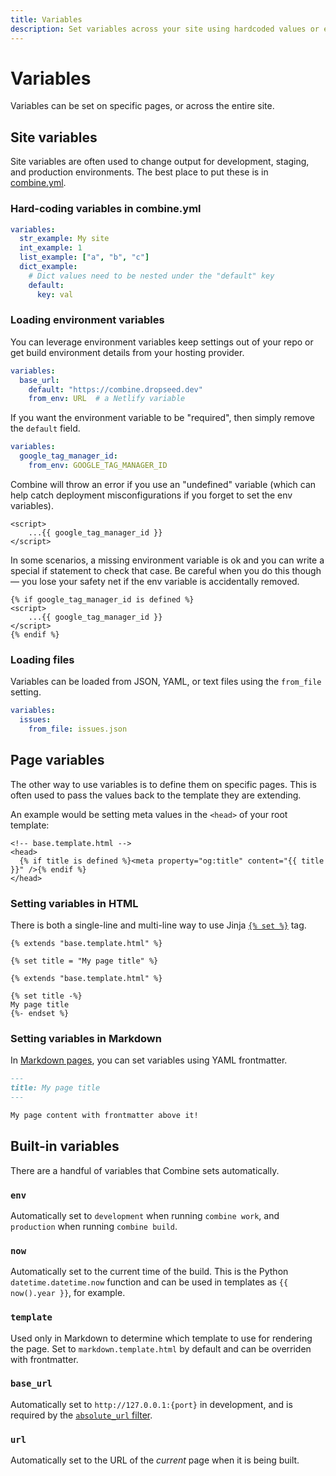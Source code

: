 ```yaml
---
title: Variables
description: Set variables across your site using hardcoded values or environment variables.
---
```


# Variables

Variables can be set on specific pages, or across the entire site.

## Site variables

Site variables are often used to change output for development, staging, and production environments.
The best place to put these is in [combine.yml](/config/variables/).

### Hard-coding variables in combine.yml

```yaml
variables:
  str_example: My site
  int_example: 1
  list_example: ["a", "b", "c"]
  dict_example:
    # Dict values need to be nested under the "default" key
    default:
      key: val
```

### Loading environment variables

You can leverage environment variables keep settings out of your repo or get build environment details from your hosting provider.

```yaml
variables:
  base_url:
    default: "https://combine.dropseed.dev"
    from_env: URL  # a Netlify variable
```

If you want the environment variable to be "required",
then simply remove the `default` field.

```yaml
variables:
  google_tag_manager_id:
    from_env: GOOGLE_TAG_MANAGER_ID
```

Combine will throw an error if you use an "undefined" variable
(which can help catch deployment misconfigurations if you forget to set the env variables).

```html+jinja
<script>
    ...{{ google_tag_manager_id }}
</script>
```

In some scenarios,
a missing environment variable is ok and you can write a special if statement to check that case.
Be careful when you do this though — you lose your safety net if the env variable is accidentally removed.

```html+jinja
{% if google_tag_manager_id is defined %}
<script>
    ...{{ google_tag_manager_id }}
</script>
{% endif %}
```

### Loading files

Variables can be loaded from JSON, YAML, or text files using the `from_file` setting.

```yaml
variables:
  issues:
    from_file: issues.json
```

## Page variables

The other way to use variables is to define them on specific pages.
This is often used to pass the values back to the template they are extending.

An example would be setting meta values in the `<head>` of your root template:

```html+jinja
<!-- base.template.html -->
<head>
  {% if title is defined %}<meta property="og:title" content="{{ title }}" />{% endif %}
</head>
```

### Setting variables in HTML

There is both a single-line and multi-line way to use Jinja [`{% set %}`](https://jinja.palletsprojects.com/en/2.11.x/templates/#assignments) tag.

```html+jinja
{% extends "base.template.html" %}

{% set title = "My page title" %}
```

```html+jinja
{% extends "base.template.html" %}

{% set title -%}
My page title
{%- endset %}
```

### Setting variables in Markdown

In [Markdown pages](/markdown/), you can set variables using YAML frontmatter.

```md
---
title: My page title
---

My page content with frontmatter above it!
```

## Built-in variables

There are a handful of variables that Combine sets automatically.

### `env`

Automatically set to `development` when running `combine work`,
and `production` when running `combine build`.

### `now`

Automatically set to the current time of the build.
This is the Python `datetime.datetime.now` function and can be used in templates as `{{ now().year }}`, for example.

### `template`

Used only in Markdown to determine which template to use for rendering the page.
Set to `markdown.template.html` by default and can be overriden with frontmatter.

### `base_url`

Automatically set to `http://127.0.0.1:{port}` in development,
and is required by the [`absolute_url` filter](/absolute-urls/).

### `url`

Automatically set to the URL of the *current* page when it is being built.
